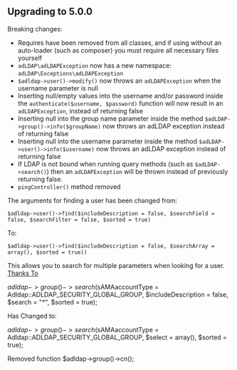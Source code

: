 ## Upgrading to 5.0.0

Breaking changes:

- Requires have been removed from all classes, and if using without an auto-loader (such as composer) you must require all
necessary files yourself
- `adLDAP\adLDAPException` now has a new namespace: `adLDAP\Exceptions\adLDAPException`
- `$adldap->user()->modify()` now throws an `adLDAPException` when the username parameter is null
- Inserting null/empty values into the username and/or password inside the `authenticate($username, $password)` function will now
result in an `adLDAPException`, instead of returning false
- Inserting null into the group name parameter inside the method `$adLDAP->group()->info($groupName)` now throws an adLDAP exception
instead of returning false
- Inserting null into the username parameter inside the method `$adLDAP->user()->info($username)` now throws an adLDAP exception
instead of returning false
- If LDAP is not bound when running query methods (such as `$adLDAP->search()`) then an `adLDAPException` will be thrown instead
of previously returning false.
- `pingController()` method removed


The arguments for finding a user has been changed from:

    $adldap->user()->find($includeDescription = false, $searchField = false, $searchFilter = false, $sorted = true)

To:

    $adldap->user()->find($includeDescription = false, $searchArray = array(), $sorted = true))
    
This allows you to search for multiple parameters when looking for a user. [Thanks To](https://github.com/adldap/adLDAP/pull/17)


$adldap->group()->search($sAMAaccountType = Adldap::ADLDAP_SECURITY_GLOBAL_GROUP, $includeDescription = false, $search = "*", $sorted = true);

Has Changed to:

$adldap->group()->search($sAMAaccountType = Adldap::ADLDAP_SECURITY_GLOBAL_GROUP, $select = array(), $sorted = true);

Removed function $adldap->group()->cn();